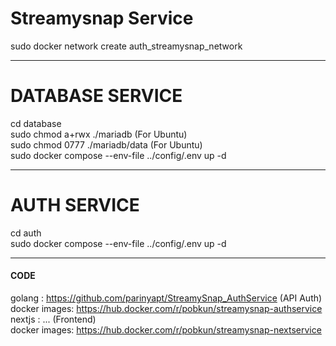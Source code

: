 <b><h1>Streamysnap Service</h1></b>
sudo docker network create auth_streamysnap_network <br />
<hr />

<b><h1>DATABASE SERVICE</h1></b>
cd database <br />
sudo chmod a+rwx ./mariadb  (For Ubuntu) <br />
sudo chmod 0777 ./mariadb/data (For Ubuntu) <br />
sudo docker compose --env-file ../config/.env up -d <br />
<hr />

<b><h1>AUTH SERVICE</h1></b>
cd auth <br />
sudo docker compose --env-file ../config/.env up -d <br />
<hr />

<b><h4>CODE</h4></b>
golang : https://github.com/parinyapt/StreamySnap_AuthService (API Auth) <br />
docker images: https://hub.docker.com/r/pobkun/streamysnap-authservice <br />
nextjs : ... (Frontend) <br />
docker images: https://hub.docker.com/r/pobkun/streamysnap-nextservice <br />
